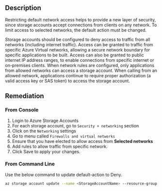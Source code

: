 ## Description

Restricting default network access helps to provide a new layer of security, since storage accounts accept connections from clients on any network. To limit access to selected networks, the default action must be changed.

Storage accounts should be configured to deny access to traffic from all networks (including internet traffic). Access can be granted to traffic from specific Azure Virtual networks, allowing a secure network boundary for specific applications to be built. Access can also be granted to public internet IP address ranges, to enable connections from specific internet or on-premises clients. When network rules are configured, only applications from allowed networks can access a storage account. When calling from an allowed network, applications continue to require proper authorization (a valid access key or SAS token) to access the storage account.

## Remediation

### From Console

1. Login to Azure Storage Accounts
2. For each storage account, go to `Security + networking` section
3. Click on the `Networking` settings
4. Go to menu called `Firewalls and virtual networks`
5. Ensure that you have elected to allow access from **Selected networks**
6. Add rules to allow traffic from specific network.
7. Click Save to apply your changes.

### From Command Line

Use the below command to update default-action to Deny.

```bash
az storage account update --name <StorageAccountName> --resource-group <resourceGroupName> --default-action Deny
```
